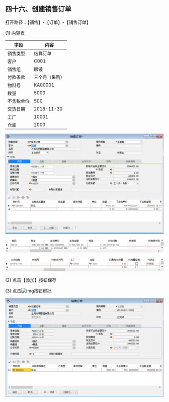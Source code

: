 ## 四十六、创建销售订单

打开路径：【销售】-【订单】-【销售订单】

(1) 内容表

| **字段**   | **内容**       |
| ---------- | -------------- |
| 销售类型   | 结算订单       |
| 客户       | C001           |
| 销售组     | 眼镜           |
| 付款条款   | 三个月（采购） |
| 物料号     | KA00001        |
| 数量       | 5000           |
| 不含税单价 | 500            |
| 交货日期   | 2018-11-30     |
| 工厂       | 10001          |
| 仓库       | 2000           |

![img](BAP_QuickStart_Images\46.1.png)

![1542780100(1)](BAP_QuickStart_Images\46.2.png)

![1542780279](BAP_QuickStart_Images\46.3.png)

(2) 点击【添加】按钮保存

(3) 点击![img](file:///C:\Users\admin\AppData\Local\Temp\msohtmlclip1\01\clip_image008.gif)按钮审批

![img](BAP_QuickStart_Images\46.4.png)